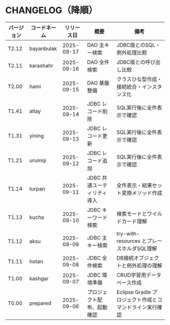 # CHANGELOG（降順）

| バージョン | コードネーム | リリース日 | 概要 | 備考 |
|------------|-------------|------------|------|------|
| T2.12 | bayanbulak | 2025-09-17 | DAO 主キー検索 | JDBC版とのSQL・例外処理比較 |
| T2.11 | karashahr | 2025-09-16 | DAO 全件検索 | JDBC版との呼び出し比較 |
| T2.00 | hami | 2025-09-15 | DAO 基盤整備 | クラスひな型作成・接続統合・インスタンス化 |
| T1.41 | altay | 2025-09-14 | JDBC レコード削除 | SQL実行後に全件表示で確認 |
| T1.31 | yining | 2025-09-13 | JDBC レコード更新 | SQL実行後に全件表示で確認 |
| T1.21 | urumqi | 2025-09-12 | JDBC レコード追加 | SQL実行後に全件表示で確認 |
| T1.14 | turpan | 2025-09-11 | JDBC 共通ユーティリティ導入 | 全件表示・結果セット変換メソッド作成 |
| T1.13 | kucha | 2025-09-10 | JDBC キーワード検索 | 検索モードとワイルドカード理解 |
| T1.12 | aksu | 2025-09-09 | JDBC 主キー検索 | try-with-resources とプレースホルダSQL理解 |
| T1.11 | hotan | 2025-09-08 | JDBC 全件検索 | DB接続オブジェクトと例外処理の理解 |
| T1.00 | kashgar | 2025-09-07 | JDBC 環境準備 | CRUD学習用データベース作成 |
| T0.00 | prepared | 2025-09-06 | プロジェクト配布、起動確認 | Eclipse Gradle プロジェクト作成とコマンドライン実行確認 |
